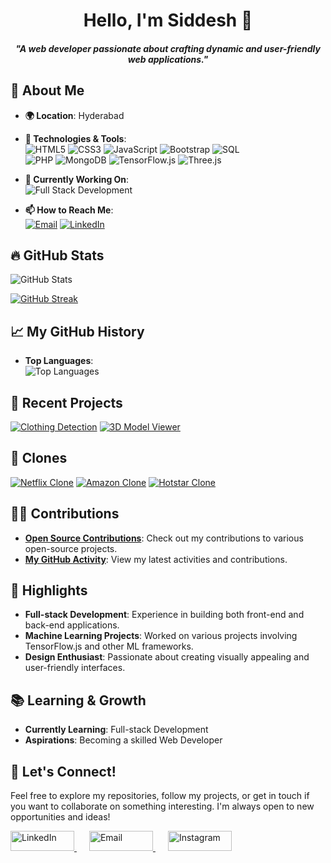<h1 align="center">Hello, I'm Siddesh 👋</h1> 

<h5 align="center">"A web developer passionate about crafting dynamic and user-friendly web applications."</h5>

## 🚀 About Me

- **🌍 Location**: Hyderabad
- **🔧 Technologies & Tools**: <br>
![HTML5](https://img.shields.io/badge/HTML5-E34F26?style=for-the-badge&logo=html5&logoColor=white)
![CSS3](https://img.shields.io/badge/CSS3-1572B6?style=for-the-badge&logo=css3&logoColor=white)
![JavaScript](https://img.shields.io/badge/JavaScript-F7DF1E?style=for-the-badge&logo=javascript&logoColor=black)
![Bootstrap](https://img.shields.io/badge/Bootstrap-563D7C?style=for-the-badge&logo=bootstrap&logoColor=white)
![SQL](https://img.shields.io/badge/SQL-003B57?style=for-the-badge&logo=postgresql&logoColor=white)<br>
![PHP](https://img.shields.io/badge/PHP-777BB4?style=for-the-badge&logo=php&logoColor=white) 
![MongoDB](https://img.shields.io/badge/MongoDB-47A248?style=for-the-badge&logo=mongodb&logoColor=white)
![TensorFlow.js](https://img.shields.io/badge/TensorFlow.js-FF6F00?style=for-the-badge&logo=tensorflow&logoColor=white)
![Three.js](https://img.shields.io/badge/Three.js-000000?style=for-the-badge&logo=three.js&logoColor=white)
- **💼 Currently Working On**: <br>
![Full Stack Development](https://img.shields.io/badge/Full_Stack_Development-007ACC?style=for-the-badge&logo=code&logoColor=white)


- **📫 How to Reach Me**: <br>
[![Email](https://img.shields.io/badge/Email-0A66C2?style=for-the-badge&logo=gmail&logoColor=white)](mailto:siddeshwarreddy616@gmail.com)
[![LinkedIn](https://img.shields.io/badge/LinkedIn-0077B5?style=for-the-badge&logo=linkedin&logoColor=white)](https://www.linkedin.com/in/siddeshwar-reddy-337b16314/)

## 🔥 GitHub Stats

![GitHub Stats](https://github-readme-stats.vercel.app/api?username=Siddu7077&show_icons=true&hide_title=true&hide=prs&count_private=true&include_all_commits=true&theme=radical)

[![GitHub Streak](https://streak-stats.demolab.com?user=Siddu7077)](https://git.io/streak-stats)

## 📈 My GitHub History

- **Top Languages**:<br>
 ![Top Languages](https://github-readme-stats.vercel.app/api/top-langs/?username=Siddu7077&layout=compact&theme=radical)
## 📝 Recent Projects

[![Clothing Detection](https://img.shields.io/badge/Clothing_Detection-007ACC?style=for-the-badge&logo=github&logoColor=white)](https://github.com/Siddu7077/Clothing-Detection)
[![3D Model Viewer](https://img.shields.io/badge/3D_Model_Viewer-4CAF50?style=for-the-badge&logo=github&logoColor=white)](https://github.com/Siddu7077/3D-model)

## 🔗 Clones

[![Netflix Clone](https://img.shields.io/badge/Netflix_Clone-E50914?style=for-the-badge&logo=netflix&logoColor=white)](https://github.com/Siddu7077/FullNetflix-Clone)
[![Amazon Clone](https://img.shields.io/badge/Amazon_Clone-FF9900?style=for-the-badge&logo=amazon&logoColor=black)](https://github.com/Siddu7077/Amazon-Clone)
[![Hotstar Clone](https://img.shields.io/badge/Hotstar_Clone-1E90FF?style=for-the-badge&logo=star&logoColor=white)](https://github.com/Siddu7077/Hotstar-Clone)
## 👨‍💻 Contributions

- **[Open Source Contributions](https://github.com/Siddu7077?tab=repositories)**: Check out my contributions to various open-source projects.
- **[My GitHub Activity](https://github.com/Siddu7077?tab=activity)**: View my latest activities and contributions.

## 🌟 Highlights

- **Full-stack Development**: Experience in building both front-end and back-end applications.
- **Machine Learning Projects**: Worked on various projects involving TensorFlow.js and other ML frameworks.
- **Design Enthusiast**: Passionate about creating visually appealing and user-friendly interfaces.

## 📚 Learning & Growth

- **Currently Learning**: Full-stack Development
- **Aspirations**: Becoming a skilled Web Developer


## 🎉 Let's Connect!

Feel free to explore my repositories, follow my projects, or get in touch if you want to collaborate on something interesting. I'm always open to new opportunities and ideas!

<p>
  <a href="https://www.linkedin.com/in/siddeshwar-reddy-337b16314/">
    <img src="https://img.shields.io/badge/-LinkedIn-%230A66C2?style=flat&logo=linkedin&logoColor=white" alt="LinkedIn" width="102" height="32"/>
  </a>
  <span style="margin: 0 10px;"></span>
  <a href="mailto:siddeshwarreddy616@gmail.com">
    <img src="https://img.shields.io/badge/-Email-%23D14836?style=flat&logo=gmail&logoColor=white" alt="Email" width="102" height="32"/>
  </a>
  <span style="margin: 0 10px;"></span>
  <a href="https://www.instagram.com/siddu7_/">
    <img src="https://img.shields.io/badge/-Instagram-%23E4405F?style=flat&logo=instagram&logoColor=white" alt="Instagram" width="102" height="32"/>
  </a>
</p>



